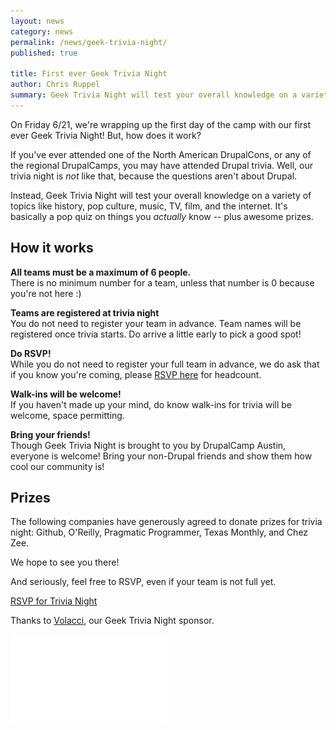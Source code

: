 ```yaml
---
layout: news
category: news
permalink: /news/geek-trivia-night/
published: true

title: First ever Geek Trivia Night
author: Chris Ruppel
summary: Geek Trivia Night will test your overall knowledge on a variety of topics like history, pop culture, music, TV, film, the internet... It's basically a pop quiz on things you *actually* know, and with awesome prizes.
---
```


On Friday 6/21, we're wrapping up the first day of the camp with our first ever Geek Trivia Night! But, how does it work?

If you've ever attended one of the North American DrupalCons, or any of the regional DrupalCamps, you may have attended Drupal trivia. Well, our trivia night is *not* like that, because the questions aren't about Drupal.

Instead, Geek Trivia Night will test your overall knowledge on a variety of topics like history, pop culture, music, TV, film, and the internet. It's basically a pop quiz on things you *actually* know -- plus awesome prizes.

## How it works

**All teams must be a maximum of 6 people.**  
There is no minimum number for a team, unless that number is 0 because you're not here :)

**Teams are registered at trivia night**  
You do not need to register your team in advance. Team names will be registered once trivia starts. Do arrive a little early to pick a good spot! 

**Do RSVP!**  
While you do not need to register your full team in advance, we do ask that if you know you're coming, please [RSVP here](http://geektrivianight.eventbrite.com/ "RSVP") for headcount. 

**Walk-ins will be welcome!**  
If you haven't made up your mind, do know walk-ins for trivia will be welcome, space permitting.

**Bring your friends!**  
Though Geek Trivia Night is brought to you by DrupalCamp Austin, everyone is welcome! Bring your non-Drupal friends and show them how cool our community is! 

## Prizes

The following companies have generously agreed to donate prizes for trivia night: Github, O'Reilly, Pragmatic Programmer, Texas Monthly, and Chez Zee.

We hope to see you there!

And seriously, feel free to RSVP, even if your team is not full yet.

<p><a href="http://geektrivianight.eventbrite.com/" class="button">RSVP for Trivia Night</a></p>

Thanks to <a href="http://volacci.com/" target="_blank">Volacci</a>, our Geek Trivia Night sponsor.

![Volacci](/img/sponsors/volacci.png)
